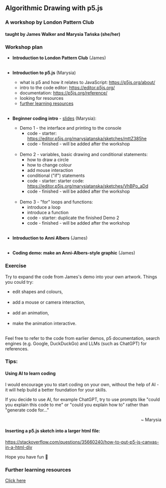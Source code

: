 ## Algorithmic Drawing with p5.js
### A workshop by London Pattern Club

#### taught by James Walker and Marysia Tańska (she/her)

### Workshop plan
- **Introduction to London Pattern Club** (James)<br><br>
- **Introduction to p5.js** (Marysia)
	- what is p5 and how it relates to JavaScript: https://p5js.org/about/
	- intro to the code editor: https://editor.p5js.org/
	- documentation: https://p5js.org/reference/
	- looking for resources
    - [further learning resources](#further-learning-resources) <br><br>
  
- **Beginner coding intro** - [slides](https://github.com/londonpatternclub/workshops/blob/main/p5-algorithmmic-drawing/2024_08_10/media/2024_08_10_pattern_club_p5_intro_no_images.pdf) (Marysia):
  - Demo 1 - the interface and printing to the console<br>
  	- code - starter: https://editor.p5js.org/marysiatanska/sketches/mttZ385he
    - code - finished - will be added after the workshop<br><br>
  - Demo 2 - variables, basic drawing and conditional statements: <br> 
    - how to draw a circle
    - how to change colour
    - add mouse interaction
    - conditional ("if") statements 
    - code - starter: starter code: https://editor.p5js.org/marysiatanska/sketches/VhBPo_aDd
    - code - finished - will be added after the workshop<br><br>
  - Demo 3 - "for" loops and functions: 
    - introduce a loop
    - introduce a function
    - code - starter: duplicate the finished Demo 2
    - code - finished - will be added after the workshop<br><br>
- **Introduction to Anni Albers** (James)<br><br>
- **Coding demo: make an Anni-Albers-style graphic** (James)

### Exercise
Try to expand the code from James's demo into your own artwork. Things you could try:
- edit shapes and colours,<br><br>
- add a mouse or camera interaction,<br><br>
- add an animation,<br><br>
- make the animation interactive.<br><br>

Feel free to refer to the code from earlier demos, p5 documentation, search engines (e.g. Google, DuckDuckGo) and LLMs (such as ChatGPT) for references.

### Tips:
#### Using AI to learn coding
I would encourage you to start coding on your own, without the help of AI - it will help build a better foundation for your skills.

If you decide to use AI, for example ChatGPT, try to use prompts like "could you explain this code to me" or "could you explain how to" rather than "generate code for..."
<p style='text-align: right;'> ~ Marysia </p>

#### Inserting a p5.js sketch into a larger html file:
https://stackoverflow.com/questions/35660240/how-to-put-p5-js-canvas-in-a-html-div

Hope you have fun 👾

### Further learning resources
[Click here](./learning_resources.md)

